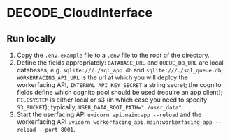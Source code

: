 # DECODE_CloudInterface

## Run locally
1. Copy the `.env.example` file to a `.env` file to the root of the directory.
2. Define the fields appropriately: `DATABASE_URL` and `QUEUE_DB_URL` are local databases, e.g. `sqlite:///./sql_app.db` and `sqlite:///./sql_queue.db`; `WORKERFACING_API_URL` is the url at which you will deploy the workerfacing API, `INTERNAL_API_KEY_SECRET` a string secret; the cognito fields define which cognito pool should be used (require an app client); `FILESYSTEM` is either local or s3 (in which case you need to specify `S3_BUCKET`); typically, `USER_DATA_ROOT_PATH="./user_data"`.
3. Start the userfacing API `uvicorn api.main:app --reload` and the workerfacing API `uvicorn workerfacing_api.main:workerfacing_app --reload --port 8001`.
